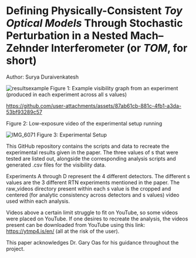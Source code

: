 # Defining Physically-Consistent _Toy Optical Models_ Through Stochastic Perturbation in a Nested Mach–Zehnder Interferometer (or _TOM_, for short)

Author: Surya Duraivenkatesh

![resultsexample](https://github.com/user-attachments/assets/28557e10-d296-4d71-b330-3d6dd2a72d2f)
Figure 1: Example visibility graph from an experiment (produced in each experiment across all s values)


https://github.com/user-attachments/assets/87ab61cb-881c-4fb1-a3da-53bf93289c57


Figure 2: Low-exposure video of the experimental setup running

![IMG_6071](https://github.com/user-attachments/assets/d6fddb32-a097-49fa-a9fb-b626177dad2e)
Figure 3: Experimental Setup

This GitHub repository contains the scripts and data to recreate the experimental results given in the paper. The three values of s that were tested are listed out, alongside the corresponding analysis scripts and generated .csv files for the visibility data.

Experiments A through D represent the 4 different detectors. The different s values are the 3 different RTN experiments mentioned in the paper. The raw_videos directory present within each s value is the cropped and centered (for analytic consistency across detectors and s values) video used within each analysis.

Videos above a certain limit struggle to fit on YouTube, so some videos were placed on YouTube. If one desires to recreate the analysis, the videos present can be downloaded from YouTube using this link: https://ytmp4.is/en/ (all at the risk of the user).

This paper acknowledges Dr. Gary Oas for his guidance throughout the project.
